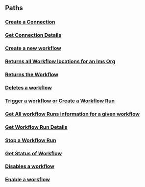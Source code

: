 
<a name="paths"></a>
## Paths

<a name="ref-createconnection"></a>
### [Create a Connection](operations/createConnection.md#createconnection)

<a name="ref-getconnection"></a>
### [Get Connection Details](operations/getConnection.md#getconnection)

<a name="ref-createworkflow"></a>
### [Create a new workflow](operations/createWorkflow.md#createworkflow)

<a name="ref-getworkflowlocations"></a>
### [Returns all Workflow locations for an Ims Org](operations/getWorkflowLocations.md#getworkflowlocations)

<a name="ref-getworkflowbyid"></a>
### [Returns the Workflow](operations/getWorkflowById.md#getworkflowbyid)

<a name="ref-deleteworkflow"></a>
### [Deletes a workflow](operations/deleteWorkflow.md#deleteworkflow)

<a name="ref-triggerworkflow"></a>
### [Trigger a workflow or Create a Workflow Run](operations/triggerWorkflow.md#triggerworkflow)

<a name="ref-getworkflowruns"></a>
### [Get All workflow Runs information for a given workflow](operations/getWorkflowRuns.md#getworkflowruns)

<a name="ref-getworkflowrundetails"></a>
### [Get Workflow Run Details](operations/getWorkflowRunDetails.md#getworkflowrundetails)

<a name="ref-triggerworkflowaction"></a>
### [Stop a Workflow Run](operations/triggerWorkflowAction.md#triggerworkflowaction)

<a name="ref-getworkflowstatus"></a>
### [Get Status of Workflow](operations/getWorkflowStatus.md#getworkflowstatus)

<a name="ref-disableworkflow"></a>
### [Disables a workflow](operations/disableWorkflow.md#disableworkflow)

<a name="ref-enableworkflow"></a>
### [Enable a workflow](operations/enableWorkflow.md#enableworkflow)


